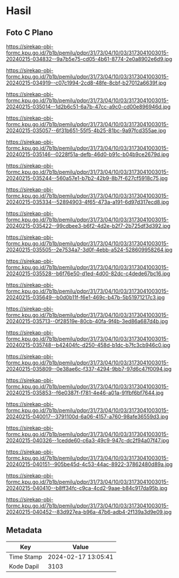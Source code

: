 # Hasil

## Foto C Plano

https://sirekap-obj-formc.kpu.go.id/7b1b/pemilu/pdpr/31/73/04/10/03/3173041003015-20240215-034832--9a7b5e75-cd05-4b61-8774-2e0a8902e6d9.jpg

https://sirekap-obj-formc.kpu.go.id/7b1b/pemilu/pdpr/31/73/04/10/03/3173041003015-20240215-034919--c07c1994-2cd8-48fe-8cbf-b27012a6639f.jpg

https://sirekap-obj-formc.kpu.go.id/7b1b/pemilu/pdpr/31/73/04/10/03/3173041003015-20240215-035014--1d2b6c51-6a7b-47cc-a9c0-cd00e896946d.jpg

https://sirekap-obj-formc.kpu.go.id/7b1b/pemilu/pdpr/31/73/04/10/03/3173041003015-20240215-035057--6f31b651-55f5-4b25-81bc-9a97fcd355ae.jpg

https://sirekap-obj-formc.kpu.go.id/7b1b/pemilu/pdpr/31/73/04/10/03/3173041003015-20240215-035146--0228f51a-defb-46d0-b91c-b04b9ce2679d.jpg

https://sirekap-obj-formc.kpu.go.id/7b1b/pemilu/pdpr/31/73/04/10/03/3173041003015-20240215-035244--560a57e1-b7b2-42b9-8b7f-627cf5918c75.jpg

https://sirekap-obj-formc.kpu.go.id/7b1b/pemilu/pdpr/31/73/04/10/03/3173041003015-20240215-035334--52894903-4f65-473a-a191-6d97d317ecd8.jpg

https://sirekap-obj-formc.kpu.go.id/7b1b/pemilu/pdpr/31/73/04/10/03/3173041003015-20240215-035422--99cdbee3-b6f2-4d2e-b2f7-2b725df3d392.jpg

https://sirekap-obj-formc.kpu.go.id/7b1b/pemilu/pdpr/31/73/04/10/03/3173041003015-20240215-035505--2e7534a7-3d0f-4ebb-a524-528609958264.jpg

https://sirekap-obj-formc.kpu.go.id/7b1b/pemilu/pdpr/31/73/04/10/03/3173041003015-20240215-035528--b6f76e50-d1ed-4d00-82dc-c4dede67bc16.jpg

https://sirekap-obj-formc.kpu.go.id/7b1b/pemilu/pdpr/31/73/04/10/03/3173041003015-20240215-035649--b0d0b11f-f6e1-469c-b47b-5b51971217c3.jpg

https://sirekap-obj-formc.kpu.go.id/7b1b/pemilu/pdpr/31/73/04/10/03/3173041003015-20240215-035713--0f28519e-80cb-40fa-9f4b-3ed86a687d4b.jpg

https://sirekap-obj-formc.kpu.go.id/7b1b/pemilu/pdpr/31/73/04/10/03/3173041003015-20240215-035748--b42404fc-d250-458d-b1dc-b7fc3cb946c0.jpg

https://sirekap-obj-formc.kpu.go.id/7b1b/pemilu/pdpr/31/73/04/10/03/3173041003015-20240215-035809--0e38ae6c-f337-4294-9bb7-97d6c47f0094.jpg

https://sirekap-obj-formc.kpu.go.id/7b1b/pemilu/pdpr/31/73/04/10/03/3173041003015-20240215-035853--f6e0387f-f781-4e46-a01a-91fbf6bf7644.jpg

https://sirekap-obj-formc.kpu.go.id/7b1b/pemilu/pdpr/31/73/04/10/03/3173041003015-20240215-040017--3791100d-6a06-4157-a760-98afe36559d3.jpg

https://sirekap-obj-formc.kpu.go.id/7b1b/pemilu/pdpr/31/73/04/10/03/3173041003015-20240215-040326--1cedde60-c6a3-49c9-947c-dc2f94a07f47.jpg

https://sirekap-obj-formc.kpu.go.id/7b1b/pemilu/pdpr/31/73/04/10/03/3173041003015-20240215-040151--905be45d-4c53-44ac-8922-37862480d89a.jpg

https://sirekap-obj-formc.kpu.go.id/7b1b/pemilu/pdpr/31/73/04/10/03/3173041003015-20240215-040410--b8ff34fc-c9ca-4cd2-9aae-b84c917da95b.jpg

https://sirekap-obj-formc.kpu.go.id/7b1b/pemilu/pdpr/31/73/04/10/03/3173041003015-20240215-040452--83d927ea-b96a-47b6-adb4-2f139a3d9e09.jpg


## Metadata

| Key        | Value               |
| ---------- | ------------------- |
| Time Stamp | 2024-02-17 13:05:41 |
| Kode Dapil | 3103                |



